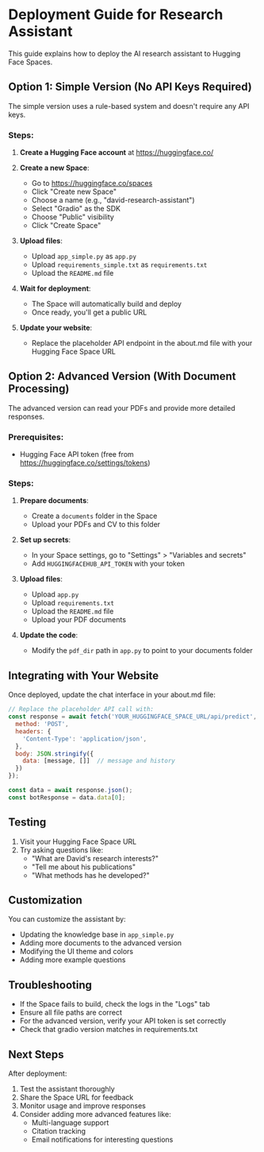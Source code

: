 # Deployment Guide for Research Assistant

This guide explains how to deploy the AI research assistant to Hugging Face Spaces.

## Option 1: Simple Version (No API Keys Required)

The simple version uses a rule-based system and doesn't require any API keys.

### Steps:

1. **Create a Hugging Face account** at https://huggingface.co/

2. **Create a new Space**:
   - Go to https://huggingface.co/spaces
   - Click "Create new Space"
   - Choose a name (e.g., "david-research-assistant")
   - Select "Gradio" as the SDK
   - Choose "Public" visibility
   - Click "Create Space"

3. **Upload files**:
   - Upload `app_simple.py` as `app.py`
   - Upload `requirements_simple.txt` as `requirements.txt`
   - Upload the `README.md` file

4. **Wait for deployment**:
   - The Space will automatically build and deploy
   - Once ready, you'll get a public URL

5. **Update your website**:
   - Replace the placeholder API endpoint in the about.md file with your Hugging Face Space URL

## Option 2: Advanced Version (With Document Processing)

The advanced version can read your PDFs and provide more detailed responses.

### Prerequisites:
- Hugging Face API token (free from https://huggingface.co/settings/tokens)

### Steps:

1. **Prepare documents**:
   - Create a `documents` folder in the Space
   - Upload your PDFs and CV to this folder

2. **Set up secrets**:
   - In your Space settings, go to "Settings" > "Variables and secrets"
   - Add `HUGGINGFACEHUB_API_TOKEN` with your token

3. **Upload files**:
   - Upload `app.py`
   - Upload `requirements.txt`
   - Upload the `README.md` file
   - Upload your PDF documents

4. **Update the code**:
   - Modify the `pdf_dir` path in `app.py` to point to your documents folder

## Integrating with Your Website

Once deployed, update the chat interface in your about.md file:

```javascript
// Replace the placeholder API call with:
const response = await fetch('YOUR_HUGGINGFACE_SPACE_URL/api/predict', {
  method: 'POST',
  headers: {
    'Content-Type': 'application/json',
  },
  body: JSON.stringify({
    data: [message, []]  // message and history
  })
});

const data = await response.json();
const botResponse = data.data[0];
```

## Testing

1. Visit your Hugging Face Space URL
2. Try asking questions like:
   - "What are David's research interests?"
   - "Tell me about his publications"
   - "What methods has he developed?"

## Customization

You can customize the assistant by:
- Updating the knowledge base in `app_simple.py`
- Adding more documents to the advanced version
- Modifying the UI theme and colors
- Adding more example questions

## Troubleshooting

- If the Space fails to build, check the logs in the "Logs" tab
- Ensure all file paths are correct
- For the advanced version, verify your API token is set correctly
- Check that gradio version matches in requirements.txt

## Next Steps

After deployment:
1. Test the assistant thoroughly
2. Share the Space URL for feedback
3. Monitor usage and improve responses
4. Consider adding more advanced features like:
   - Multi-language support
   - Citation tracking
   - Email notifications for interesting questions